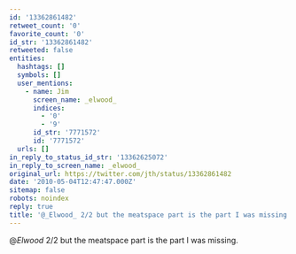```yaml
---
id: '13362861482'
retweet_count: '0'
favorite_count: '0'
id_str: '13362861482'
retweeted: false
entities:
  hashtags: []
  symbols: []
  user_mentions:
    - name: Jim
      screen_name: _elwood_
      indices:
        - '0'
        - '9'
      id_str: '7771572'
      id: '7771572'
  urls: []
in_reply_to_status_id_str: '13362625072'
in_reply_to_screen_name: _elwood_
original_url: https://twitter.com/jth/status/13362861482
date: '2010-05-04T12:47:47.000Z'
sitemap: false
robots: noindex
reply: true
title: '@_Elwood_ 2/2 but the meatspace part is the part I was missing.'
---
```


@_Elwood_ 2/2 but the meatspace part is the part I was missing.